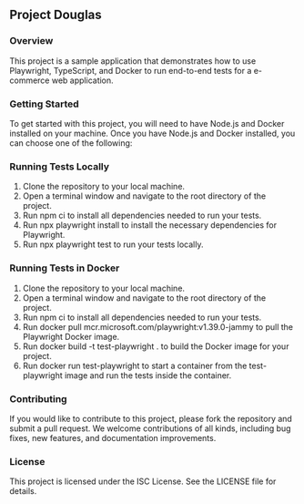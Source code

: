 ## Project Douglas
### Overview
This project is a sample application that demonstrates how to use Playwright, TypeScript, and Docker to run end-to-end tests for a e-commerce web application.

### Getting Started
To get started with this project, you will need to have Node.js and Docker installed on your machine. Once you have Node.js and Docker installed, you can choose one of the following:

### Running Tests Locally
1. Clone the repository to your local machine.
2. Open a terminal window and navigate to the root directory of the project.
3. Run npm ci to install all dependencies needed to run your tests.
4. Run npx playwright install to install the necessary dependencies for Playwright.
5. Run npx playwright test to run your tests locally.

### Running Tests in Docker
1. Clone the repository to your local machine.
2. Open a terminal window and navigate to the root directory of the project.
3. Run npm ci to install all dependencies needed to run your tests.
4. Run docker pull mcr.microsoft.com/playwright:v1.39.0-jammy to pull the  Playwright Docker image.
5. Run docker build -t test-playwright . to build the Docker image for your project.
6. Run docker run test-playwright to start a container from the test-playwright image and run the tests inside the container.

### Contributing
If you would like to contribute to this project, please fork the repository and submit a pull request. We welcome contributions of all kinds, including bug fixes, new features, and documentation improvements.

### License
This project is licensed under the ISC License. See the LICENSE file for details.